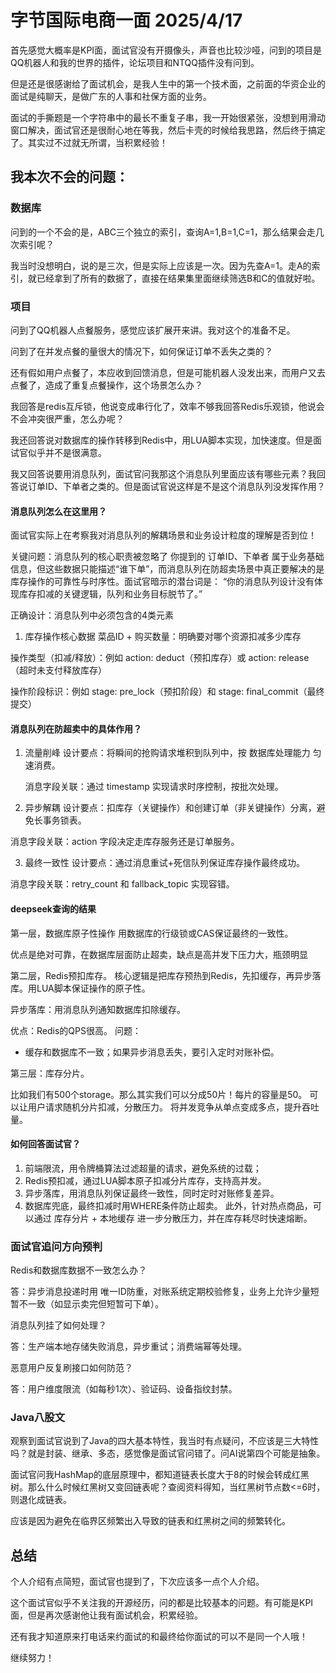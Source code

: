 # 字节国际电商一面 2025/4/17

首先感觉大概率是KPI面，面试官没有开摄像头，声音也比较沙哑，问到的项目是QQ机器人和我的世界的插件，论坛项目和NTQQ插件没有问到。

但是还是很感谢给了面试机会，是我人生中的第一个技术面，之前面的华资企业的面试是纯聊天，是做广东的人事和社保方面的业务。

面试的手撕题是一个字符串中的最长不重复子串，我一开始很紧张，没想到用滑动窗口解决，面试官还是很耐心地在等我，然后卡壳的时候给我思路，然后终于搞定了。其实过不过就无所谓，当积累经验！

## 我本次不会的问题：

### 数据库
问到的一个不会的是，ABC三个独立的索引，查询A=1,B=1,C=1，那么结果会走几次索引呢？

我当时没想明白，说的是三次，但是实际上应该是一次。因为先查A=1。走A的索引，就已经拿到了所有的数据了，直接在结果集里面继续筛选B和C的值就好啦。

### 项目
问到了QQ机器人点餐服务，感觉应该扩展开来讲。我对这个的准备不足。

问到了在并发点餐的量很大的情况下，如何保证订单不丢失之类的？

还有假如用户点餐了，本应收到回馈消息，但是可能机器人没发出来，而用户又去点餐了，造成了重复点餐操作，这个场景怎么办？

我回答是redis互斥锁，他说变成串行化了，效率不够我回答Redis乐观锁，他说会不会冲突很严重，怎么办呢？

我还回答说对数据库的操作转移到Redis中，用LUA脚本实现，加快速度。但是面试官似乎并不是很满意。

我又回答说要用消息队列，面试官问我那这个消息队列里面应该有哪些元素？我回答说订单ID、下单者之类的。但是面试官说这样是不是这个消息队列没发挥作用？

#### 消息队列怎么在这里用？
面试官实际上在考察我对消息队列的解耦场景和业务设计粒度的理解是否到位！

关键问题：消息队列的核心职责被忽略了
你提到的 订单ID、下单者 属于业务基础信息，但这些数据只能描述“谁下单”，而消息队列在防超卖场景中真正要解决的是 库存操作的可靠性与时序性。面试官暗示的潜台词是：
“你的消息队列设计没有体现库存扣减的关键逻辑，队列和业务目标脱节了。”

正确设计：消息队列中必须包含的4类元素

1. 库存操作核心数据
   菜品ID + 购买数量：明确要对哪个资源扣减多少库存

操作类型（扣减/释放）：例如 action: deduct（预扣库存）或 action: release（超时未支付释放库存）

操作阶段标识：例如 stage: pre_lock（预扣阶段）和 stage: final_commit（最终提交）

#### 消息队列在防超卖中的具体作用？
1. 流量削峰
   设计要点：将瞬间的抢购请求堆积到队列中，按 数据库处理能力 匀速消费。

    消息字段关联：通过 timestamp 实现请求时序控制，按批次处理。

2. 异步解耦
   设计要点：扣库存（关键操作）和创建订单（非关键操作）分离，避免长事务锁表。

消息字段关联：action 字段决定走库存服务还是订单服务。

3. 最终一致性
   设计要点：通过消息重试+死信队列保证库存操作最终成功。

消息字段关联：retry_count 和 fallback_topic 实现容错。


#### deepseek查询的结果
第一层，数据库原子性操作
用数据库的行级锁或CAS保证最终的一致性。

优点是绝对可靠，在数据库层面防止超卖，缺点是高并发下压力大，瓶颈明显

第二层，Redis预扣库存。
核心逻辑是把库存预热到Redis，先扣缓存，再异步落库。用LUA脚本保证操作的原子性。

异步落库：用消息队列通知数据库扣除缓存。

优点：Redis的QPS很高。
问题：
- 缓存和数据库不一致；如果异步消息丢失，要引入定时对账补偿。

第三层：库存分片。

比如我们有500个storage。那么其实我们可以分成50片！每片的容量是50。
可以让用户请求随机分片扣减，分散压力。
将并发竞争从单点变成多点，提升吞吐量。

#### 如何回答面试官？
1. 前端限流，用令牌桶算法过滤超量的请求，避免系统的过载；
2. Redis预扣减，通过LUA脚本原子扣减分片库存，支持高并发。
3. 异步落库，用消息队列保证最终一致性，同时定时对账修复差异。
4. 数据库兜底，最终扣减时用WHERE条件防止超卖。 此外，针对热点商品，可以通过 库存分片 + 本地缓存 进一步分散压力，并在库存耗尽时快速熔断。

### 面试官追问方向预判
Redis和数据库数据不一致怎么办？

答：异步消息投递时用 唯一ID防重，对账系统定期校验修复，业务上允许少量短暂不一致（如显示卖完但短暂可下单）。

消息队列挂了如何处理？

答：生产端本地存储失败消息，异步重试；消费端幂等处理。

恶意用户反复刷接口如何防范？

答：用户维度限流（如每秒1次）、验证码、设备指纹封禁。


### Java八股文

观察到面试官说到了Java的四大基本特性，我当时有点疑问，不应该是三大特性吗？就是封装、继承、多态，感觉像是面试官问错了。问AI说第四个可能是抽象。

面试官问我HashMap的底层原理中，都知道链表长度大于8的时候会转成红黑树。那么什么时候红黑树又变回链表呢？查阅资料得知，当红黑树节点数<=6时，则退化成链表。

应该是因为避免在临界区频繁出入导致的链表和红黑树之间的频繁转化。



## 总结
个人介绍有点简短，面试官也提到了，下次应该多一点个人介绍。

这个面试官似乎不关注我的开源经历，问的都是比较基本的问题。有可能是KPI面，但是再次感谢他让我有面试机会，积累经验。

还有我才知道原来打电话来约面试的和最终给你面试的可以不是同一个人哦！

继续努力！